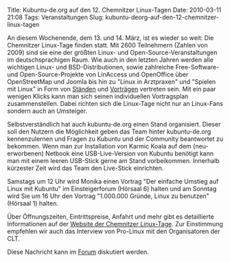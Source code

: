 Title: Kubuntu-de.org auf den 12. Chemnitzer Linux-Tagen
Date: 2010-03-11 21:08
Tags: Veranstaltungen
Slug: kubuntu-deorg-auf-den-12-chemnitzer-linux-tagen

An diesem Wochenende, dem 13. und 14. März, ist es wieder so weit: Die
Chemnitzer Linux-Tage finden statt. Mit 2600 Teilnehmern (Zahlen von
2009) sind sie eine der größten Linux- und Open-Source-Veranstaltungen
im deutschsprachigen Raum. Wie auch in den letzten Jahren werden alle
wichtigen Linux- und BSD-Distributionen, sowie zahlreiche Free-Software-
und Open-Source-Projekte von LinAccess und OpenOffice über OpenStreetMap
und Joomla bis hin zu "Linux in Arztpraxen" und "Spielen mit Linux" in
Form von
[Ständen](http://chemnitzer.linux-tage.de/2010/live/plan.html "http://chemnitzer.linux-tage.de/2010/live/plan.html")
und
[Vorträgen](http://chemnitzer.linux-tage.de/2010/vortraege/plan.html "http://chemnitzer.linux-tage.de/2010/vortraege/plan.html")
vertreten sein. Mit ein paar wenigen Klicks kann man sich seinen
individuellen Vortragsplan zusammenstellen. Dabei richten sich die
Linux-Tage nicht nur an Linux-Fans sondern auch an Umsteiger.


Selbstverständlich hat auch kubuntu-de.org einen Stand organisiert.
Dieser soll den Nutzern die Möglichkeit geben das Team hinter
kubuntu-de.org kennenzulernen und Fragen zu Kubuntu und der Community
beantwortet zu bekommen. Wenn man zur Installation von Karmic Koala auf
dem (neu-erworbenen) Netbook eine USB-Live-Version von Kubuntu benötigt
kann man mit einem leeren USB-Stick gerne am Stand vorbeikommen.
Innerhalb kürzester Zeit wird das Team den Live-Stick einrichten.


<!--break--><!--break-->

Samstags um 12 Uhr wird Monika einen Vortrag "Der einfache Umstieg auf
Linux mit Kubuntu" im Einsteigerforum (Hörsaal 6) halten und am Sonntag
wird Sie um 16 Uhr den Vortrag "1.000.000 Gründe, Linux zu benutzen"
(Hörsaal 1) halten.


Über Öffnungszeiten, Eintrittspreise, Anfahrt und mehr gibt es
detaillierte Informationen auf der [Website der Chemnitzer
Linux-Tage](http://chemnitzer.linux-tage.de "http://chemnitzer.linux-tage.de").
Zur Einstimmung empfehlen wir auch das Interview von Pro-Linux mit den
Organisatoren der CLT.


Diese Nachricht kann im
[Forum](http://forum.kubuntu-de.org/index.php?board=1.0 "http://forum.kubuntu-de.org/index.php?board=1.0")
diskutiert werden.



